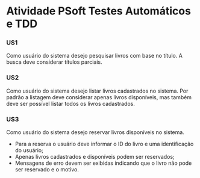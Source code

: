 # Atividade PSoft Testes Automáticos e TDD

### US1
Como usuário do sistema desejo pesquisar livros com base no título. A busca deve considerar títulos parciais.

### US2
Como usuário do sistema desejo listar livros cadastrados no sistema. Por padrão a listagem deve considerar 
apenas livros disponíveis, mas também deve ser possível listar todos os livros cadastrados.

### US3
Como usuário do sistema desejo reservar livros disponíveis no sistema.
* Para a reserva o usuário deve informar o ID do livro e uma identificação do usuário;
* Apenas livros cadastrados e disponíveis podem ser reservados;
* Mensagens de erro devem ser exibidas indicando que o livro não pode ser reservado e o motivo.
